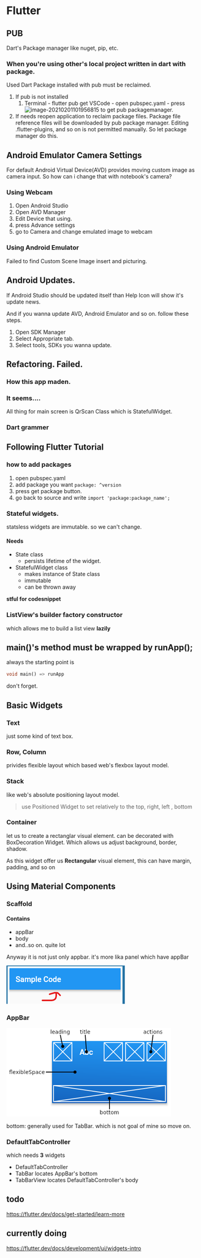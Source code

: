 # Flutter

## PUB

Dart's Package manager like nuget, pip, etc.

 

### When you're using other's local project written in dart with package.

Used Dart Package installed with pub must be reclaimed.

1. If pub is not installed
   1. Terminal - flutter pub get
      VSCode - open pubspec.yaml - press ![image-20210201101956815](D:\KULS\DailyMD\2102\referenceImage\210221\image-20210201101956815.png) to get pub packagemanager.
2. If needs reopen application to reclaim package files.
   Package file reference files will be downloaded by pub package manager.
   Editing .flutter-plugins, and so on is not permitted manually. So let package manager do this.



## Android Emulator Camera Settings

For default Android Virtual Device(AVD) provides moving custom image as camera input.
So how can i change that with notebook's camera?

### Using Webcam

1. Open Android Studio
2. Open AVD Manager
3. Edit Device that using.
4. press Advance settings
5. go to Camera and change emulated image to webcam

### Using Android Emulator

Failed to find Custom Scene Image insert and picturing.



## Android Updates.

If Android Studio should be updated itself than Help Icon will show it's update news.

And if you wanna update AVD, Android Emulator and so on. follow these steps.

1. Open SDK Manager
2. Select Appropriate tab.
3. Select tools, SDKs you wanna update.





## Refactoring. Failed.

### How this app maden.

### It seems....

All thing for main screen is QrScan Class which is StatefulWidget.



### Dart grammer





## Following Flutter Tutorial

### how to add packages

1. open pubspec.yaml
2. add package you want `package: ^version` 
3. press get package button.
4. go back to source and write `import 'package:package_name';`



### Stateful widgets.

statsless widgets are immutable. so we can't change.

#### Needs

* State class
  * persists lifetime of the widget.
* StatefulWidget class
  * makes instance of State class
  * immutable
  * can be thrown away

**stful for codesnippet**



### ListView's builder factory constructor

which allows me to build a list view **lazily**



## main()'s method must be wrapped by runApp();

always the starting point is 

```dart
void main() => runApp
```

don't forget.



## Basic Widgets

### Text

just some kind of text box.

### Row, Column

privides flexible layout which based web's flexbox layout model.

### Stack

like web's absolute positioning layout model.

> use Positioned Widget to set relatively to the top, right, left , bottom

### Container

let us to create a rectanglar visual element. can be decorated with  BoxDecoration Widget. Which allows us adjust background, border, shadow.

As this widget offer us **Rectangular** visual element, this can have margin, padding, and so on



## Using Material Components

### Scaffold

#### Contains

* appBar
* body
* and..so on. quite lot

Anyway it is not just only appbar. it's more lika panel which have appBar

<img src="referenceImage/Flutter/image-20210203101802694.png" alt="image-20210203101802694" style="zoom:%;" />

### AppBar

![image-20210203101831657](referenceImage/Flutter/image-20210203101831657.png)

bottom: generally used for TabBar. which is not goal of mine so move on.

### DefaultTabController

which needs **3** widgets

* DefaultTabController
* TabBar
  locates AppBar's bottom
* TabBarView
  locates DefaultTabController's body







## todo

https://flutter.dev/docs/get-started/learn-more

## currently doing

https://flutter.dev/docs/development/ui/widgets-intro
